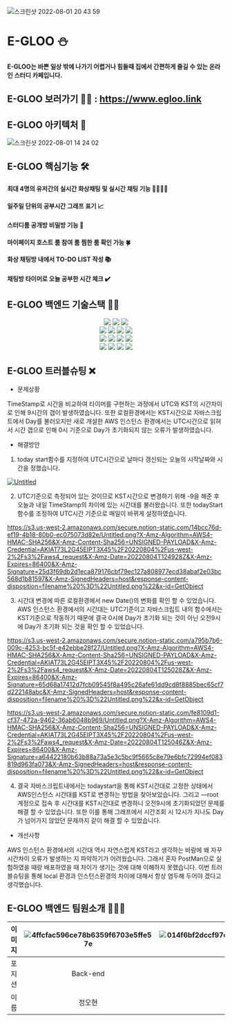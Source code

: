 ![스크린샷 2022-08-01 20 43 59](https://user-images.githubusercontent.com/96240712/182506934-208475f8-70c1-408e-819d-a25d5b425551.png)
# E-GLOO ⛄️
#### E-GLOO는 바쁜 일상 밖에 나가기 어렵거나 힘들때 집에서 간편하게 즐길 수 있는 온라인 스터디 카페입니다.

## E-GLOO 보러가기 🏃‍♂️ : https://www.egloo.link

## E-GLOO 아키텍처 🌈
![스크린샷 2022-08-01 14 24 02](https://user-images.githubusercontent.com/96240712/182083770-a15da7a1-6479-4107-adf0-c48557eacc0f.png)

## E-GLOO 핵심기능 🛠

#### 최대 4명의 유저간의 실시간 화상채팅 및 실시간 채팅 기능 👨‍👨‍👦‍👦

#### 일주일 단위의 공부시간 그래프 표기 📈

#### 스터디룸 공개방 비밀방 기능 🚪

#### 마이페이지 호스트 룸 참여 룸 찜한 룸 확인 가능 🍀

#### 화상 채팅방 내에서 TO-DO LIST 작성 📚

#### 채팅방 타이머로 오늘 공부한 시간 체크 ✔️


## E-GLOO 백엔드 기술스택 🧑‍💻
<div align = "center">
<p align = "center">
<img src="https://img.shields.io/badge/nodeJS-339933?style=for-the-badge&logo=nodeJS&logoColor=white">
<img src="https://img.shields.io/badge/docker-2496ED?style=for-the-badge&logo=docker&logoColor=white">
<img src="https://img.shields.io/badge/nginx-009639?style=for-the-badge&logo=nginx&logoColor=white">
<br>
<img src="https://img.shields.io/badge/github-181717?style=for-the-badge&logo=github&logoColor=white">
<img src="https://img.shields.io/badge/git-F05032?style=for-the-badge&logo=git&logoColor=white">
<img src="https://img.shields.io/badge/JSONWebTokens-2496ED?style=for-the-badge&logo=JSONWebTokens&logoColor=white">
<img src="https://img.shields.io/badge/mongodb-47A248?style=for-the-badge&logo=mongodb&logoColor=white">
<br>
<img src="https://img.shields.io/badge/githubaction-2088FF?style=for-the-badge&logo=githubaction&logoColor=white">
<img src="https://img.shields.io/badge/socketio-010101?style=for-the-badge&logo=socketio&logoColor=white">
<img src="https://img.shields.io/badge/aws-232F3E?style=for-the-badge&logo=aws&logoColor=white">
<img src="https://img.shields.io/badge/pm2-2B037A?style=for-the-badge&logo=pm2&logoColor=white">
<br>
<img src="https://img.shields.io/badge/babel-F9DC3E?style=for-the-badge&logo=babel&logoColor=white">
<img src="https://img.shields.io/badge/javascript-F7DF1E?style=for-the-badge&logo=javascript&logoColor=white">
<img src="https://img.shields.io/badge/npm-CB3837?style=for-the-badge&logo=npm&logoColor=white">
<img src="https://img.shields.io/badge/redis-DC382D?style=for-the-badge&logo=redis&logoColor=white">

<p>
</div>


## E-GLOO 트러블슈팅 ❌
  - 문제상황

TimeStamp로 시간을 비교하여 타이머를 구현하는 과정에서 UTC와 KST의 시간차이로 인해 9시간의 갭이 발생하였습니다. 또한 로컬환경에서는 KST시간으로 자바스크립트에서 Day를 불러오지만 새로 개설한 AWS 인스턴스 환경에서는 UTC시간으로 읽혀서 시간 갭으로 인해 0시 기준으로 Day가 초기화되지 않는 오류가 발생하였습니다. 

- 해결방안
1. today start함수를 지정하여 UTC시간으로 날마다 갱신되는 오늘의 시작날짜와 시간을 정했습니다. 

[![Untitled](https://user-images.githubusercontent.com/102012411/182850308-95c6f355-3892-4b45-b02e-fe02dcd57ca1.png)](https://s3.us-west-2.amazonaws.com/secure.notion-static.com/7420419c-4337-41b5-841a-3b2c70715770/Untitled.png?X-Amz-Algorithm=AWS4-HMAC-SHA256&X-Amz-Content-Sha256=UNSIGNED-PAYLOAD&X-Amz-Credential=AKIAT73L2G45EIPT3X45%2F20220804%2Fus-west-2%2Fs3%2Faws4_request&X-Amz-Date=20220804T124738Z&X-Amz-Expires=86400&X-Amz-Signature=fcb7a8a61abd9d680bd7a83c03d17e513dffe05c3e33df6b56a131ed47a9f78a&X-Amz-SignedHeaders=host&response-content-disposition=filename%20%3D%22Untitled.png%22&x-id=GetObject)

2. UTC기준으로 측정되어 있는 것이므로 KST시간으로 변경하기 위해 -9을 해준 후 오늘과 내일 TimeStamp의 차이에 있는 시간대를 불러왔습니다. 또한 todayStart함수를 조정하여 UTC시간 기준으로 매일이 바뀌게 설정하였습니다. 

https://s3.us-west-2.amazonaws.com/secure.notion-static.com/14bcc76d-ef19-4b18-80b0-ec075073d82e/Untitled.png?X-Amz-Algorithm=AWS4-HMAC-SHA256&X-Amz-Content-Sha256=UNSIGNED-PAYLOAD&X-Amz-Credential=AKIAT73L2G45EIPT3X45%2F20220804%2Fus-west-2%2Fs3%2Faws4_request&X-Amz-Date=20220804T124928Z&X-Amz-Expires=86400&X-Amz-Signature=25d3f69db2d1eca879176cbf79ec127a808977ecd38abaf2e03bc568d1b81597&X-Amz-SignedHeaders=host&response-content-disposition=filename%20%3D%22Untitled.png%22&x-id=GetObject

3. 시간대 변경에 따른 로컬환경에서 new Date()의 변화를 확인 할 수 있었습니다.  AWS 인스턴스  환경에서의 시간대는 UTC기준이고 자바스크립트 내의 함수에서는 KST기준으로 작동하기 때문에 결국 0시에 Day가 초기화 되는 것이 아닌 오전9시에 Day가 초기화 되는 것을 확인 할 수 있었습니다.  

https://s3.us-west-2.amazonaws.com/secure.notion-static.com/a795b7b6-009c-4253-bc5f-e42ebbe28f27/Untitled.png?X-Amz-Algorithm=AWS4-HMAC-SHA256&X-Amz-Content-Sha256=UNSIGNED-PAYLOAD&X-Amz-Credential=AKIAT73L2G45EIPT3X45%2F20220804%2Fus-west-2%2Fs3%2Faws4_request&X-Amz-Date=20220804T125028Z&X-Amz-Expires=86400&X-Amz-Signature=65d68a17412d7fcb09545f8a495c26afe61dd9cd8f8885bec65cf7d222148abc&X-Amz-SignedHeaders=host&response-content-disposition=filename%20%3D%22Untitled.png%22&x-id=GetObject

https://s3.us-west-2.amazonaws.com/secure.notion-static.com/fe8109d1-cf37-472a-9462-36ab6048b969/Untitled.png?X-Amz-Algorithm=AWS4-HMAC-SHA256&X-Amz-Content-Sha256=UNSIGNED-PAYLOAD&X-Amz-Credential=AKIAT73L2G45EIPT3X45%2F20220804%2Fus-west-2%2Fs3%2Faws4_request&X-Amz-Date=20220804T125046Z&X-Amz-Expires=86400&X-Amz-Signature=a64422180b63b88a73a5e3c5bc9f5665c8e79e6bfc72994ef083819d963fa073&X-Amz-SignedHeaders=host&response-content-disposition=filename%20%3D%22Untitled.png%22&x-id=GetObject

4. 결국 자바스크립트내에서는 todaystart을 통해 KST시간대로 고정한 상태에서 AWS인스턴스 시간대를 KST로 변경하는 방법을 찾아보았습니다. 그리고 —root 계정으로 접속 후 시간대를 KST시간대로 변경하니 오전9시에 초기화되었던 문제를 해결 할 수 있었습니다.  또한 이를 통해 그래프에서 시간조회 시 12시가 지나도 Day가 넘어가지 않았던 문제까지 같이 해결 할 수 있었습니다.  

- 개선사항

AWS 인스턴스 환경에서의 시간대 역시 자연스럽게 KST라고 생각하는 바람에 왜 자꾸 시간차이 오류가 발생하는 지 파악하기가 어려웠습니다. 그래서 혼자 PostMan으로 실험하였을 때랑 배포하였을 때 차이가 생기는 것에 대해 이해하지 못했습니다. 이번 트러블슈팅을 통해 local 환경과 인스턴스환경의 차이에 대해서 항상 염두해 두어야 겠다고 생각했습니다.
## E-GLOO 백엔드 팀원소개 👨‍👨‍👦

|이미지|![4ffcfac596ce78b6359f6703e5ffe57e](https://user-images.githubusercontent.com/107375500/182104419-9c0bc974-77b0-48d8-beeb-98574f881577.jpg)|![014f6bf2dccf97d1cfc97dff79b028e182f3bd8c9735553d03f6f982e10ebe70](https://user-images.githubusercontent.com/107375500/182104497-2989dd73-d46a-4e31-ab60-1e1ed72f9244.png)|![a2a82850f6db5ee6033c48f55d5e15a7113e2bd2b7407c8202a97d2241a96625](https://user-images.githubusercontent.com/107375500/182104592-a256a2fc-c249-4b90-bee3-ad5c8ad21920.png)|
|:---:|:---:|:---:|:---:|
|포지션|Back-end|Back-end|Back-end|
|이름|정오현|채예찬|이호욱|
